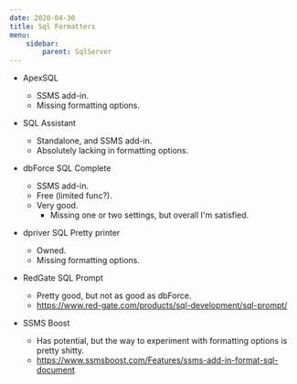 ```yaml
---
date: 2020-04-30
title: Sql Formatters
menu:
    sidebar:
        parent: SqlServer
---
```



- ApexSQL
    + SSMS add-in.
    + Missing formatting options.

- SQL Assistant
    + Standalone, and SSMS add-in.
    + Absolutely lacking in formatting options.

- dbForce SQL Complete
    + SSMS add-in.
    + Free (limited func?).
    + Very good.
        - Missing one or two settings, 
          but overall I'm satisfied.

- dpriver SQL Pretty printer
    + Owned.
    + Missing formatting options.

- RedGate SQL Prompt 
    + Pretty good, but not as good as dbForce.
    + https://www.red-gate.com/products/sql-development/sql-prompt/

- SSMS Boost
    + Has potential, but the way to experiment with formatting options
      is pretty shitty.
    + https://www.ssmsboost.com/Features/ssms-add-in-format-sql-document